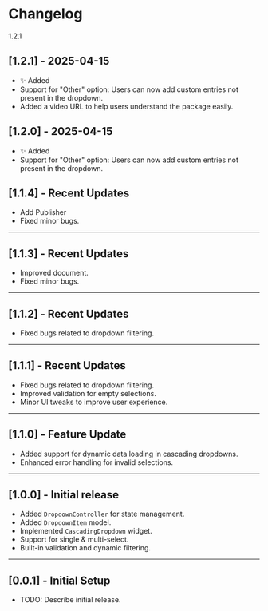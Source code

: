 # Changelog

 1.2.1
## [1.2.1] - 2025-04-15
- ✨ Added
- Support for "Other" option: Users can now add custom entries not present in the dropdown.
- Added a video URL to help users understand the package easily.

## [1.2.0] - 2025-04-15
- ✨ Added
- Support for "Other" option: Users can now add custom entries not present in the dropdown.


## [1.1.4] - Recent Updates
- Add Publisher
- Fixed minor bugs.

---


## [1.1.3] - Recent Updates
- Improved document.
- Fixed minor bugs.

---

## [1.1.2] - Recent Updates
- Fixed bugs related to dropdown filtering.

---

## [1.1.1] - Recent Updates
- Fixed bugs related to dropdown filtering.
- Improved validation for empty selections.
- Minor UI tweaks to improve user experience.

---

## [1.1.0] - Feature Update
- Added support for dynamic data loading in cascading dropdowns.
- Enhanced error handling for invalid selections.

---

## [1.0.0] - Initial release
- Added `DropdownController` for state management.
- Added `DropdownItem` model.
- Implemented `CascadingDropdown` widget.
- Support for single & multi-select.
- Built-in validation and dynamic filtering.

---

## [0.0.1] - Initial Setup
- TODO: Describe initial release.
